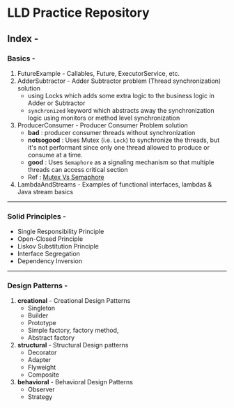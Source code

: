 # LLD Practice Repository

## Index -

### Basics -
1. FutureExample - Callables, Future, ExecutorService, etc.
2. AdderSubtractor - Adder Subtractor problem (Thread synchronization) solution 
   - using Locks which adds some extra logic to the business logic in Adder or Subtractor
   - `synchronized` keyword which abstracts away the synchronization logic using monitors or method level synchronization
3. ProducerConsumer - Producer Consumer Problem solution
   - **bad** : producer consumer threads without synchronization
   - **notsogood** : Uses Mutex (i.e. `Lock`) to synchronize the threads, but it's not performant since only one thread allowed to produce or consume at a time.
   - **good** : Uses `Semaphore` as a signaling mechanism so that multiple threads can access critical section
   - Ref : [Mutex Vs Semaphore](https://www.geeksforgeeks.org/mutex-vs-semaphore/)
4. LambdaAndStreams - Examples of functional interfaces, lambdas & Java stream basics

---

### Solid Principles - 
   - Single Responsibility Principle
   - Open-Closed Principle
   - Liskov Substitution Principle
   - Interface Segregation
   - Dependency Inversion

---

### Design Patterns -
1. **creational** - Creational Design Patterns
   - Singleton
   - Builder
   - Prototype
   - Simple factory, factory method, 
   - Abstract factory
2. **structural** - Structural Design patterns
   - Decorator
   - Adapter
   - Flyweight
   - Composite
3. **behavioral** - Behavioral Design Patterns
   - Observer
   - Strategy

